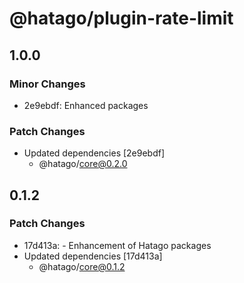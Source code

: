 # @hatago/plugin-rate-limit

## 1.0.0

### Minor Changes

- 2e9ebdf: Enhanced packages

### Patch Changes

- Updated dependencies [2e9ebdf]
  - @hatago/core@0.2.0

## 0.1.2

### Patch Changes

- 17d413a: - Enhancement of Hatago packages
- Updated dependencies [17d413a]
  - @hatago/core@0.1.2
